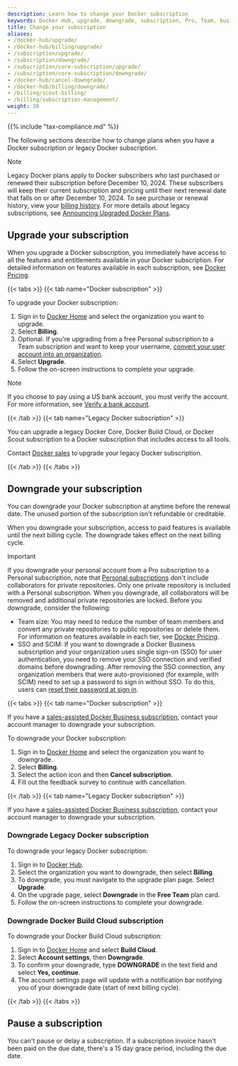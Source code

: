 ```yaml
---
description: Learn how to change your Docker subscription
keywords: Docker Hub, upgrade, downgrade, subscription, Pro, Team, business, pricing
title: Change your subscription
aliases:
- /docker-hub/upgrade/
- /docker-hub/billing/upgrade/
- /subscription/upgrade/
- /subscription/downgrade/
- /subscription/core-subscription/upgrade/
- /subscription/core-subscription/downgrade/
- /docker-hub/cancel-downgrade/
- /docker-hub/billing/downgrade/
- /billing/scout-billing/
- /billing/subscription-management/
weight: 30
---
```


{{% include "tax-compliance.md" %}}

The following sections describe how to change plans when you have a Docker
subscription or legacy Docker subscription.

> [!NOTE]
>
> Legacy Docker plans apply to Docker subscribers who last purchased or renewed
> their subscription before December 10, 2024. These subscribers will keep
> their current subscription and pricing until their next renewal date that falls on or
> after December 10, 2024. To see purchase or renewal history, view your
> [billing history](../billing/history.md). For more details about legacy
> subscriptions, see [Announcing Upgraded Docker
> Plans](https://www.docker.com/blog/november-2024-updated-plans-announcement/).

## Upgrade your subscription

When you upgrade a Docker subscription, you immediately have access to all the features and entitlements available in your Docker subscription. For detailed information on features available in each subscription, see [Docker Pricing](https://www.docker.com/pricing).

{{< tabs >}}
{{< tab name="Docker subscription" >}}

To upgrade your Docker subscription:

1. Sign in to [Docker Home](https://app.docker.com/) and select the organization
you want to upgrade.
1. Select **Billing**.
1. Optional. If you're upgrading from a free Personal subscription to a Team subscription and want to keep your username, [convert your user account into an organization](../admin/organization/convert-account.md).
1. Select **Upgrade**.
1. Follow the on-screen instructions to complete your upgrade.

> [!NOTE]
>
> If you choose to pay using a US bank account, you must verify the account. For
> more information, see [Verify a bank account](manuals/billing/payment-method.md#verify-a-bank-account).

{{< /tab >}}
{{< tab name="Legacy Docker subscription" >}}

You can upgrade a legacy Docker Core, Docker Build Cloud, or Docker Scout subscription to a Docker subscription that includes access to all tools.

Contact [Docker sales](https://www.docker.com/pricing/contact-sales/) to upgrade your legacy Docker subscription.

{{< /tab >}}
{{< /tabs >}}

## Downgrade your subscription

You can downgrade your Docker subscription at anytime before the renewal date. The unused portion of the subscription isn't refundable or creditable.

When you downgrade your subscription, access to paid features is available until the next billing cycle. The downgrade takes effect on the next billing cycle.

> [!IMPORTANT]
>
> If you downgrade your personal account from a Pro subscription to a Personal subscription, note that [Personal subscriptions](details.md#docker-personal) don't include collaborators for private repositories. Only one private repository is included with a Personal subscription. When you downgrade, all collaborators will be removed and additional private repositories are locked.
> Before you downgrade, consider the following:
> - Team size: You may need to reduce the number of team members and convert any private repositories to public repositories or delete them. For information on features available in each tier, see [Docker Pricing](https://www.docker.com/pricing).
> - SSO and SCIM: If you want to downgrade a Docker Business subscription and your organization uses single sign-on (SSO) for user authentication, you need to remove your SSO connection and verified domains before downgrading. After removing the SSO connection, any organization members that were auto-provisioned (for example, with SCIM) need to set up a password to sign in without SSO. To do this, users can [reset their password at sign in](/accounts/create-account/#reset-your-password).

{{< tabs >}}
{{< tab name="Docker subscription" >}}

If you have a [sales-assisted Docker Business subscription](details.md#sales-assisted), contact your account manager to downgrade your subscription.

To downgrade your Docker subscription:

1. Sign in to [Docker Home](https://app.docker.com/) and select
the organization you want to downgrade.
1. Select **Billing**.
1. Select the action icon and then **Cancel subscription**.
1. Fill out the feedback survey to continue with cancellation.

{{< /tab >}}
{{< tab name="Legacy Docker subscription" >}}

If you have a [sales-assisted Docker Business subscription](details.md#sales-assisted), contact your account manager to downgrade your subscription.

### Downgrade Legacy Docker subscription

To downgrade your legacy Docker subscription:

1. Sign in to [Docker Hub](https://hub.docker.com/billing).
1. Select the organization you want to downgrade, then select **Billing**.
1. To downgrade, you must navigate to the upgrade plan page. Select **Upgrade**.
1. On the upgrade page, select **Downgrade** in the **Free Team** plan card.
1. Follow the on-screen instructions to complete your downgrade.

### Downgrade Docker Build Cloud subscription

To downgrade your Docker Build Cloud subscription:

1. Sign in to [Docker Home](https://app.docker.com) and select **Build Cloud**.
1. Select **Account settings**, then **Downgrade**.
1. To confirm your downgrade, type **DOWNGRADE** in the text field and select **Yes, continue**.
1. The account settings page will update with a notification bar notifying you of your downgrade date (start of next billing cycle).

{{< /tab >}}
{{< /tabs >}}

## Pause a subscription

You can't pause or delay a subscription. If a subscription invoice hasn't been paid on the due date, there's a 15 day grace period, including the due date.